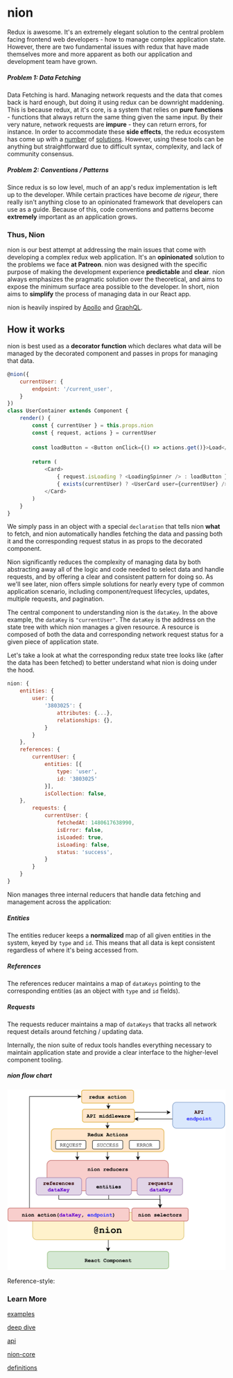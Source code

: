 # nion

Redux is awesome. It's an extremely elegant solution to the central problem facing frontend web developers - how to manage complex application state. However, there are two fundamental issues with redux that have made themselves more and more apparent as both our application and development team have grown.

##### Problem 1: Data Fetching
Data Fetching is hard. Managing network requests and the data that comes back is hard enough, but doing it using redux can be downright maddening. This is because redux, at it's core, is a system that relies on **pure functions** - functions that always return the same thing given the same input. By their very nature, network requests are **impure** - they can return errors, for instance. In order to accommodate these **side effects**, the redux ecosystem has come up with a [number](https://github.com/agraboso/redux-api-middleware) of [solutions](https://github.com/yelouafi/redux-saga). However, using these tools can be anything but straightforward due to difficult syntax, complexity, and lack of community consensus.

##### Problem 2: Conventions / Patterns
Since redux is so low level, much of an app's redux implementation is left up to the developer. While certain practices have become *de rigeur*, there really isn't anything close to an opinionated framework that developers can use as a guide. Because of this, code conventions and patterns become **extremely** important as an application grows.

### Thus, Nion
nion is our best attempt at addressing the main issues that come with developing a complex redux web application. It's an **opinionated** solution to the problems we face **at Patreon**. nion was designed with the specific purpose of making the development experience **predictable** and **clear**. nion always emphasizes the pragmatic solution over the theoretical, and aims to expose the minimum surface area possible to the developer. In short, nion aims to **simplify** the process of managing data in our React app.

nion is heavily inspired by [Apollo](http://www.apollodata.com/http://www.apollodata.com/) and [GraphQL](http://graphql.org/).

## How it works

nion is best used as a **decorator function** which declares what data will be managed by the decorated component and passes in props for managing that data.

```javascript
@nion({
    currentUser: {
        endpoint: '/current_user',
    }
})
class UserContainer extends Component {
    render() {
        const { currentUser } = this.props.nion
        const { request, actions } = currentUser

        const loadButton = <Button onClick={() => actions.get()}>Load</Button>

        return (
            <Card>
                { request.isLoading ? <LoadingSpinner /> : loadButton }
                { exists(currentUser) ? <UserCard user={currentUser} /> : null }
            </Card>
        )
    }
}
```

We simply pass in an object with a special `declaration` that tells nion **what** to fetch, and nion automatically handles fetching the data and passing both it and the corresponding request status in as props to the decorated component.

Nion significantly reduces the complexity of managing data by both abstracting away all of the logic and code needed to select data and handle requests, and by offering a clear and consistent pattern for doing so. As we'll see later, nion offers simple solutions for nearly every type of common application scenario, including component/request lifecycles, updates, multiple requests, and pagination.

The central component to understanding nion is the `dataKey`. In the above example, the `dataKey` is `"currentUser"`. The `dataKey` is the address on the state tree with which nion manages a given resource. A resource is composed of both the data and corresponding network request status for a given piece of application state.

Let's take a look at what the corresponding redux state tree  looks like (after the data has been fetched) to better understand what nion is doing under the hood.

```javascript
nion: {
    entities: {
        user: {
            '3803025': {
                attributes: {...},
                relationships: {},
            }
        }
    },
    references: {
        currentUser: {
            entities: [{
                type: 'user',
                id: '3803025'
            }],
            isCollection: false,
    },
        requests: {
            currentUser: {
                fetchedAt: 1480617638990,
                isError: false,
                isLoaded: true,
                isLoading: false,
                status: 'success',
            }
        }
    }
}
```

Nion manages three internal reducers that handle data fetching and management across the application:

##### Entities
The entities reducer keeps a **normalized** map of all given entities in the system, keyed by `type` and `id`. This means that all data is kept consistent regardless of where it's being accessed from.

##### References
The references reducer maintains a map of `dataKeys` pointing to the corresponding entities (as an object with `type` and `id` fields).

##### Requests
The requests reducer maintains a map of `dataKeys` that tracks all network request details around fetching / updating data.

Internally, the nion suite of redux tools handles everything necessary to maintain application state and provide a clear interface to the higher-level component tooling.

##### nion flow chart

![nion flow chart](docs/nion%20decorator.png)

Reference-style:

### Learn More

[examples](docs/examples.md)

[deep dive](docs/deep-dive.md)

[api](docs/api.md)

[nion-core](docs/core.md)

[definitions](docs/definitions.md)
